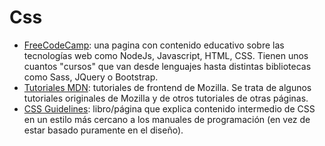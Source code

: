 # Css

- [FreeCodeCamp](https://www.freecodecamp.org/learn): una pagina con contenido educativo sobre las tecnologías web como NodeJs, Javascript, HTML, CSS. Tienen unos cuantos "cursos" que van desde lenguajes hasta distintas bibliotecas como Sass, JQuery o Bootstrap.
- [Tutoriales MDN](https://developer.mozilla.org/es/docs/Web/Tutoriales): tutoriales de frontend de Mozilla. Se trata de algunos tutoriales originales de Mozilla y de otros tutoriales de otras páginas.
- [CSS Guidelines](https://cssguidelin.es/): libro/página que explica contenido intermedio de CSS en un estilo más cercano a los manuales de programación (en vez de estar basado puramente en el diseño).
